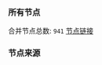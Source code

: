 ### 所有节点
合并节点总数: `941`
[节点链接](https://raw.githubusercontent.com/rzhy1/11/master/sub/sub_merge_base64.txt)

### 节点来源
